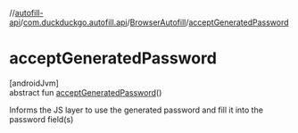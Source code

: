 //[autofill-api](../../../index.md)/[com.duckduckgo.autofill.api](../index.md)/[BrowserAutofill](index.md)/[acceptGeneratedPassword](accept-generated-password.md)

# acceptGeneratedPassword

[androidJvm]\
abstract fun [acceptGeneratedPassword](accept-generated-password.md)()

Informs the JS layer to use the generated password and fill it into the password field(s)
